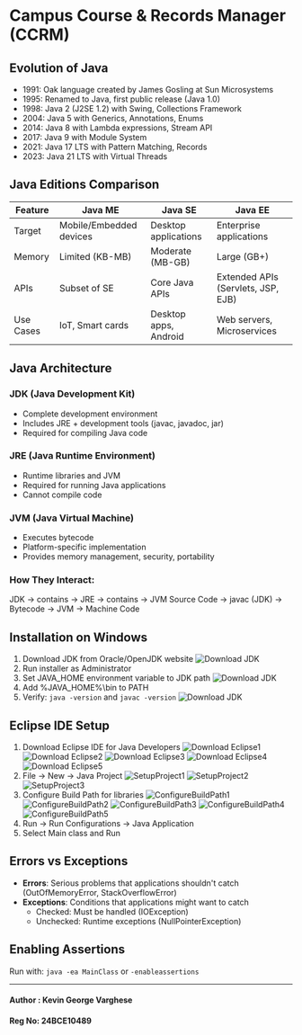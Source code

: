 # Campus Course & Records Manager (CCRM)

## Evolution of Java
- 1991: Oak language created by James Gosling at Sun Microsystems
- 1995: Renamed to Java, first public release (Java 1.0)
- 1998: Java 2 (J2SE 1.2) with Swing, Collections Framework
- 2004: Java 5 with Generics, Annotations, Enums
- 2014: Java 8 with Lambda expressions, Stream API
- 2017: Java 9 with Module System
- 2021: Java 17 LTS with Pattern Matching, Records
- 2023: Java 21 LTS with Virtual Threads

## Java Editions Comparison

| Feature | Java ME | Java SE | Java EE |
|---------|---------|---------|---------|
| Target | Mobile/Embedded devices | Desktop applications | Enterprise applications |
| Memory | Limited (KB-MB) | Moderate (MB-GB) | Large (GB+) |
| APIs | Subset of SE | Core Java APIs | Extended APIs (Servlets, JSP, EJB) |
| Use Cases | IoT, Smart cards | Desktop apps, Android | Web servers, Microservices |

## Java Architecture

### JDK (Java Development Kit)
- Complete development environment
- Includes JRE + development tools (javac, javadoc, jar)
- Required for compiling Java code

### JRE (Java Runtime Environment)
- Runtime libraries and JVM
- Required for running Java applications
- Cannot compile code

### JVM (Java Virtual Machine)
- Executes bytecode
- Platform-specific implementation
- Provides memory management, security, portability

### How They Interact:
JDK → contains → JRE → contains → JVM
Source Code → javac (JDK) → Bytecode → JVM → Machine Code

## Installation on Windows
1. Download JDK from Oracle/OpenJDK website
![Download JDK](./screenshots/JDKDownload.png)
2. Run installer as Administrator
3. Set JAVA_HOME environment variable to JDK path
![Download JDK](./screenshots/SettingJAVAHOMEEnvironmentVariable.png)
4. Add %JAVA_HOME%\bin to PATH
5. Verify: `java -version` and `javac -version`
![Download JDK](./screenshots/JDKInstallationVerification.png)

## Eclipse IDE Setup
1. Download Eclipse IDE for Java Developers
![Download Eclipse1](./screenshots/EclipseInstallation1.png)
![Download Eclipse2](./screenshots/EclipseInstallation2.png)
![Download Eclipse3](./screenshots/EclipseInstallation3.png)
![Download Eclipse4](./screenshots/EclipseInstallation4.png)
![Download Eclipse5](./screenshots/EclipseInstallation5.png)
3. File → New → Java Project
![SetupProject1](./screenshots/ProjectSetup1.png)
![SetupProject2](./screenshots/ProjectSetup2.png)
![SetupProject3](./screenshots/ProjectSetup3.png)
5. Configure Build Path for libraries
![ConfigureBuildPath1](./screenshots/ProjectSetup4.png)
![ConfigureBuildPath2](./screenshots/ProjectSetup5.png)
![ConfigureBuildPath3](./screenshots/ProjectSetup6.png)
![ConfigureBuildPath4](./screenshots/ProjectSetup7.png)
![ConfigureBuildPath5](./screenshots/ProjectSetup8.png)
7. Run → Run Configurations → Java Application
8. Select Main class and Run

## Errors vs Exceptions
- **Errors**: Serious problems that applications shouldn't catch (OutOfMemoryError, StackOverflowError)
- **Exceptions**: Conditions that applications might want to catch
  - Checked: Must be handled (IOException)
  - Unchecked: Runtime exceptions (NullPointerException)

## Enabling Assertions
Run with: `java -ea MainClass` or `-enableassertions`

---
#### Author : Kevin George Varghese
#### Reg No: 24BCE10489
